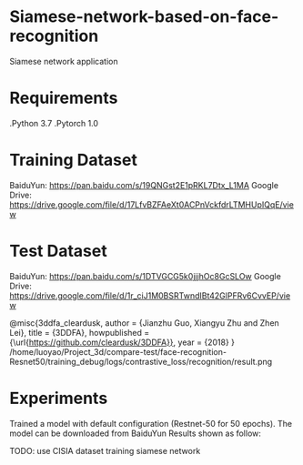# Siamese-network-based-on-face-recognition
Siamese network application
# Requirements
.Python 3.7
.Pytorch 1.0
# Training Dataset 
BaiduYun: https://pan.baidu.com/s/19QNGst2E1pRKL7Dtx_L1MA
Google Drive: https://drive.google.com/file/d/17LfvBZFAeXt0ACPnVckfdrLTMHUpIQqE/view
# Test Dataset
BaiduYun: https://pan.baidu.com/s/1DTVGCG5k0jjjhOc8GcSLOw
Google Drive: https://drive.google.com/file/d/1r_ciJ1M0BSRTwndIBt42GlPFRv6CvvEP/view

@misc{3ddfa_cleardusk,
  author =       {Jianzhu Guo, Xiangyu Zhu and Zhen Lei},
  title =        {3DDFA},
  howpublished = {\url{https://github.com/cleardusk/3DDFA}},
  year =         {2018}
}
/home/luoyao/Project_3d/compare-test/face-recognition-Resnet50/training_debug/logs/contrastive_loss/recognition/result.png
# Experiments
Trained a model with default configuration (Restnet-50 for 50 epochs). The model can be downloaded from BaiduYun
Results shown as follow:

TODO: use CISIA dataset training siamese network

